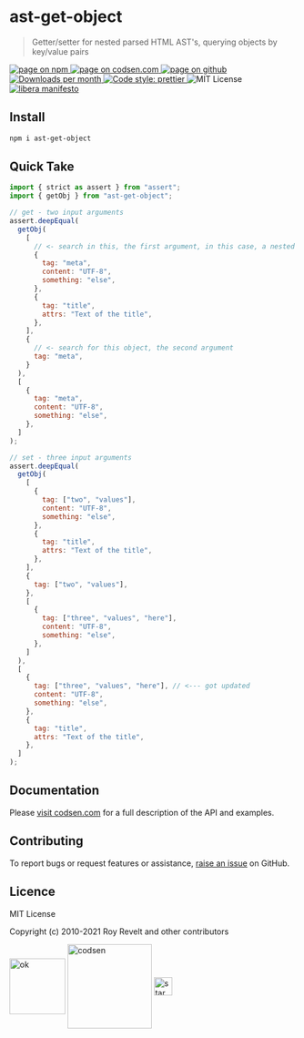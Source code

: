 # ast-get-object

> Getter/setter for nested parsed HTML AST's, querying objects by key/value pairs

<div class="package-badges">
  <a href="https://www.npmjs.com/package/ast-get-object" rel="nofollow noreferrer noopener">
    <img src="https://img.shields.io/badge/-npm-blue?style=flat-square" alt="page on npm">
  </a>
  <a href="https://codsen.com/os/ast-get-object" rel="nofollow noreferrer noopener">
    <img src="https://img.shields.io/badge/-codsen-blue?style=flat-square" alt="page on codsen.com">
  </a>
  <a href="https://github.com/codsen/codsen/tree/main/packages/ast-get-object" rel="nofollow noreferrer noopener">
    <img src="https://img.shields.io/badge/-github-blue?style=flat-square" alt="page on github">
  </a>
  <a href="https://npmcharts.com/compare/ast-get-object?interval=30" rel="nofollow noreferrer noopener" target="_blank">
    <img src="https://img.shields.io/npm/dm/ast-get-object.svg?style=flat-square" alt="Downloads per month">
  </a>
  <a href="https://prettier.io" rel="nofollow noreferrer noopener" target="_blank">
    <img src="https://img.shields.io/badge/code_style-prettier-brightgreen.svg?style=flat-square" alt="Code style: prettier">
  </a>
  <img src="https://img.shields.io/badge/licence-MIT-brightgreen.svg?style=flat-square" alt="MIT License">
  <a href="https://liberamanifesto.com" rel="nofollow noreferrer noopener" target="_blank">
    <img src="https://img.shields.io/badge/libera-manifesto-lightgrey.svg?style=flat-square" alt="libera manifesto">
  </a>
</div>

## Install

```bash
npm i ast-get-object
```

## Quick Take

```js
import { strict as assert } from "assert";
import { getObj } from "ast-get-object";

// get - two input arguments
assert.deepEqual(
  getObj(
    [
      // <- search in this, the first argument, in this case, a nested array
      {
        tag: "meta",
        content: "UTF-8",
        something: "else",
      },
      {
        tag: "title",
        attrs: "Text of the title",
      },
    ],
    {
      // <- search for this object, the second argument
      tag: "meta",
    }
  ),
  [
    {
      tag: "meta",
      content: "UTF-8",
      something: "else",
    },
  ]
);

// set - three input arguments
assert.deepEqual(
  getObj(
    [
      {
        tag: ["two", "values"],
        content: "UTF-8",
        something: "else",
      },
      {
        tag: "title",
        attrs: "Text of the title",
      },
    ],
    {
      tag: ["two", "values"],
    },
    [
      {
        tag: ["three", "values", "here"],
        content: "UTF-8",
        something: "else",
      },
    ]
  ),
  [
    {
      tag: ["three", "values", "here"], // <--- got updated
      content: "UTF-8",
      something: "else",
    },
    {
      tag: "title",
      attrs: "Text of the title",
    },
  ]
);
```

## Documentation

Please [visit codsen.com](https://codsen.com/os/ast-get-object/) for a full description of the API and examples.

## Contributing

To report bugs or request features or assistance, [raise an issue](https://github.com/codsen/codsen/issues/new/choose) on GitHub.

## Licence

MIT License

Copyright (c) 2010-2021 Roy Revelt and other contributors

<img src="https://codsen.com/images/png-codsen-ok.png" width="98" alt="ok" align="center"> <img src="https://codsen.com/images/png-codsen-1.png" width="148" alt="codsen" align="center"> <img src="https://codsen.com/images/png-codsen-star-small.png" width="32" alt="star" align="center">
